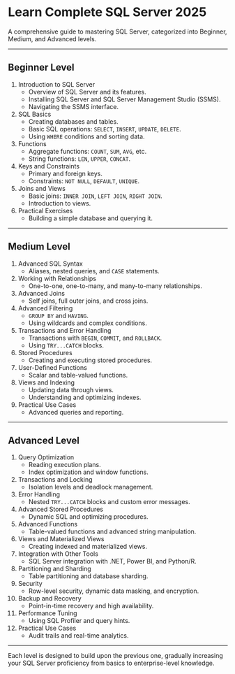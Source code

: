 # Learn Complete SQL Server 2025

A comprehensive guide to mastering SQL Server, categorized into Beginner, Medium, and Advanced levels.

---

## **Beginner Level**
1. Introduction to SQL Server
   - Overview of SQL Server and its features.
   - Installing SQL Server and SQL Server Management Studio (SSMS).
   - Navigating the SSMS interface.
2. SQL Basics
   - Creating databases and tables.
   - Basic SQL operations: `SELECT`, `INSERT`, `UPDATE`, `DELETE`.
   - Using `WHERE` conditions and sorting data.
3. Functions
   - Aggregate functions: `COUNT`, `SUM`, `AVG`, etc.
   - String functions: `LEN`, `UPPER`, `CONCAT`.
4. Keys and Constraints
   - Primary and foreign keys.
   - Constraints: `NOT NULL`, `DEFAULT`, `UNIQUE`.
5. Joins and Views
   - Basic joins: `INNER JOIN`, `LEFT JOIN`, `RIGHT JOIN`.
   - Introduction to views.
6. Practical Exercises
   - Building a simple database and querying it.

---

## **Medium Level**
1. Advanced SQL Syntax
   - Aliases, nested queries, and `CASE` statements.
2. Working with Relationships
   - One-to-one, one-to-many, and many-to-many relationships.
3. Advanced Joins
   - Self joins, full outer joins, and cross joins.
4. Advanced Filtering
   - `GROUP BY` and `HAVING`.
   - Using wildcards and complex conditions.
5. Transactions and Error Handling
   - Transactions with `BEGIN`, `COMMIT`, and `ROLLBACK`.
   - Using `TRY...CATCH` blocks.
6. Stored Procedures
   - Creating and executing stored procedures.
7. User-Defined Functions
   - Scalar and table-valued functions.
8. Views and Indexing
   - Updating data through views.
   - Understanding and optimizing indexes.
9. Practical Use Cases
   - Advanced queries and reporting.

---

## **Advanced Level**
1. Query Optimization
   - Reading execution plans.
   - Index optimization and window functions.
2. Transactions and Locking
   - Isolation levels and deadlock management.
3. Error Handling
   - Nested `TRY...CATCH` blocks and custom error messages.
4. Advanced Stored Procedures
   - Dynamic SQL and optimizing procedures.
5. Advanced Functions
   - Table-valued functions and advanced string manipulation.
6. Views and Materialized Views
   - Creating indexed and materialized views.
7. Integration with Other Tools
   - SQL Server integration with .NET, Power BI, and Python/R.
8. Partitioning and Sharding
   - Table partitioning and database sharding.
9. Security
   - Row-level security, dynamic data masking, and encryption.
10. Backup and Recovery
    - Point-in-time recovery and high availability.
11. Performance Tuning
    - Using SQL Profiler and query hints.
12. Practical Use Cases
    - Audit trails and real-time analytics.

---

Each level is designed to build upon the previous one, gradually increasing your SQL Server proficiency from basics to enterprise-level knowledge.
